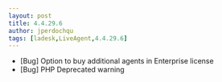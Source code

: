 ```yaml
---
layout: post
title: 4.4.29.6
author: jperdochqu
tags: [ladesk,LiveAgent,4.4.29.6]
---
```


- [Bug] Option to buy additional agents in Enterprise license
- [Bug] PHP Deprecated warning
